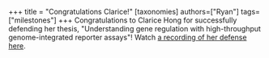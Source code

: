 +++
title = "Congratulations Clarice!"
[taxonomies]
authors=["Ryan"]
tags=["milestones"]
+++
Congratulations to Clarice Hong for successfully defending her thesis, "Understanding gene regulation with high-throughput genome-integrated reporter assays"! Watch [a recording of her defense here](https://wustl.box.com/s/5pip5hfpzicpkttqtw1pgis772a124gd).
